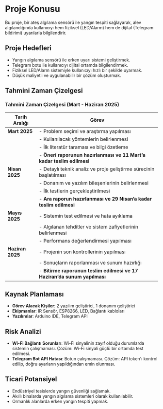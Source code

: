 # Proje Konusu

Bu proje, bir ateş algılama sensörü ile yangın tespiti sağlayarak, alev algılandığında kullanıcıyı hem fiziksel (LED/Alarm) hem de dijital (Telegram bildirimi) uyarılarla bilgilendirir.
## Proje Hedefleri

- Yangın algılama sensörü ile erken uyarı sistemi geliştirmek.
- Telegram botu ile kullanıcıyı dijital ortamda bilgilendirmek.
- Fiziksel LED/Alarm sistemiyle kullanıcıyı hızlı bir şekilde uyarmak.
- Düşük maliyetli ve uygulanabilir bir çözüm oluşturmak.
## Tahmini Zaman Çizelgesi
### **Tahmini Zaman Çizelgesi (Mart - Haziran 2025)**  

| **Tarih Aralığı**       | **Görev**                                                    |
|-------------------------|-------------------------------------------------------------|
| **Mart 2025**           | - Problem seçimi ve araştırma yapılması                      |
|                         | - Kullanılacak yöntemlerin belirlenmesi                     |
|                         | - İlk literatür taraması ve bilgi özetleme                  |
|                         | - **Öneri raporunun hazırlanması ve 11 Mart’a kadar teslim edilmesi** |
| **Nisan 2025**          | - Detaylı teknik analiz ve proje geliştirme sürecinin başlatılması |
|                         | - Donanım ve yazılım bileşenlerinin belirlenmesi            |
|                         | - İlk testlerin gerçekleştirilmesi                          |
|                         | - **Ara raporun hazırlanması ve 29 Nisan’a kadar teslim edilmesi** |
| **Mayıs 2025**          | - Sistemin test edilmesi ve hata ayıklama                    |
|                         | - Algılanan tehditler ve sistem zafiyetlerinin belirlenmesi |
|                         | - Performans değerlendirmesi yapılması                      |
| **Haziran 2025**        | - Projenin son kontrollerinin yapılması                     |
|                         | - Sonuçların raporlanması ve sunum hazırlığı                |
|                         | - **Bitirme raporunun teslim edilmesi ve 17 Haziran’da sunum yapılması** |


## Kaynak Planlaması

- **Görev Alacak Kişiler**: 2 yazılım geliştirici, 1 donanım geliştirici
- **Ekipmanlar**: IR Sensör, ESP8266, LED, Bağlantı kabloları
- **Yazılımlar**: Arduino IDE, Telegram API

## Risk Analizi

- **Wi-Fi Bağlantı Sorunları**: Wi-Fi sinyalinin zayıf olduğu durumlarda sistemin çalışmaması. Çözüm: Wi-Fi sinyali güçlü bir ortamda test edilmesi.
- **Telegram Bot API Hatası**: Botun çalışmaması. Çözüm: API token'ı kontrol edilip, doğru ayarların yapıldığından emin olunması.

## Ticari Potansiyel

- Endüstriyel tesislerde yangın güvenliği sağlamak.
- Akıllı binalarda yangın algılama sistemleri olarak kullanılabilir.
- Ormanlık alanlarda erken yangın tespiti yapmak.
